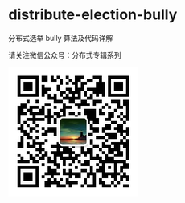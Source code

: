 # distribute-election-bully
分布式选举 bully 算法及代码详解

请关注微信公众号：分布式专辑系列

![Image](https://github.com/Justin02180218/distribute-election-bully/blob/master/qrcode_for_gh_8a5b7b90c100_258.jpg)
